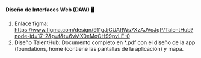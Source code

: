 **Diseño de Interfaces Web (DAW) 🖥**
1. Enlace figma: https://www.figma.com/design/911gJjCUARWs7XzAJVoJqP/TalentHub?node-id=17-2&p=f&t=6vMX0eMoCH99pvLE-0
2. Diseño TalentHub: Documento completo en *.pdf con el diseño de la app (foundations, home (contiene las pantallas de la aplicación) y mapa.
